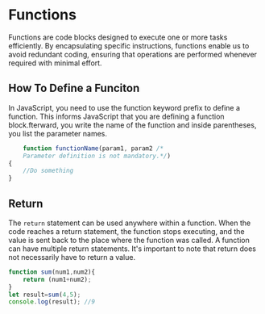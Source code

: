 # Functions
Functions are code blocks designed to execute one or more tasks efficiently. By encapsulating specific instructions, functions enable us to avoid redundant coding, ensuring that operations are performed whenever required with minimal effort.

## How To Define a Funciton
In JavaScript, you need to use the function keyword prefix to define a function. This informs JavaScript that you are defining a function block.fterward, you write the name of the function and inside parentheses, you list the parameter names.

```javascript
    function functionName(param1, param2 /*
    Parameter definition is not mandatory.*/)
{
    //Do something
}
```

## Return
The `return` statement can be used anywhere within a function. When the code reaches a return statement, the function stops executing, and the value is sent back to the place where the function was called. A function can have multiple return statements. It's important to note that return does not necessarily have to return a value.

```javascript
function sum(num1,num2){
    return (num1+num2);
}
let result=sum(4,5);
console.log(result); //9
```


